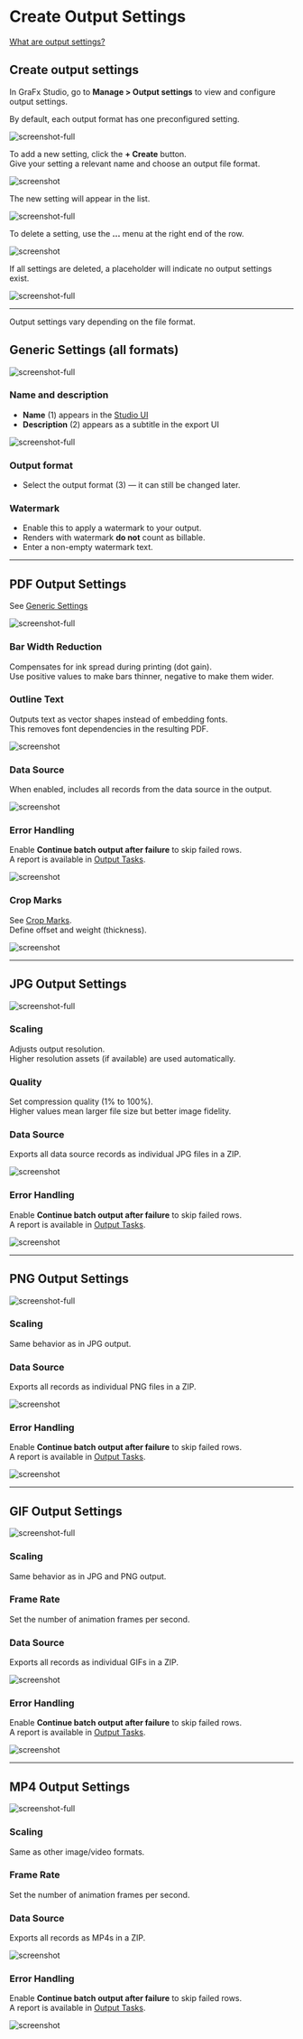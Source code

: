 # Create Output Settings

[What are output settings?](/GraFx-Studio/concepts/output-settings/)

## Create output settings

In GraFx Studio, go to **Manage > Output settings** to view and configure output settings.

By default, each output format has one preconfigured setting.

![screenshot-full](os00.png)

To add a new setting, click the **+ Create** button.  
Give your setting a relevant name and choose an output file format.

![screenshot](os03.png)

The new setting will appear in the list.

![screenshot-full](os04.png)

To delete a setting, use the **...** menu at the right end of the row.

![screenshot](os06.png)

If all settings are deleted, a placeholder will indicate no output settings exist.

![screenshot-full](os01.png)

---

Output settings vary depending on the file format.

## Generic Settings (all formats)

![screenshot-full](os14.png)

### Name and description

- **Name** (1) appears in the [Studio UI](/GraFx-Studio/guides/create-projects/#customize-your-project)
- **Description** (2) appears as a subtitle in the export UI

![screenshot-full](os15.png)

### Output format

- Select the output format (3) — it can still be changed later.

### Watermark

- Enable this to apply a watermark to your output.
- Renders with watermark **do not** count as billable.
- Enter a non-empty watermark text.

---

## PDF Output Settings

See [Generic Settings](#generic-settings-all-formats)

![screenshot-full](os12.png)

### Bar Width Reduction

Compensates for ink spread during printing (dot gain).  
Use positive values to make bars thinner, negative to make them wider.

### Outline Text

Outputs text as vector shapes instead of embedding fonts.  
This removes font dependencies in the resulting PDF.

![screenshot](os17.png)

### Data Source

When enabled, includes all records from the data source in the output.

![screenshot](output.png)

### Error Handling

Enable **Continue batch output after failure** to skip failed rows.  
A report is available in [Output Tasks](../tasks/).

![screenshot](errorhandling.png)

### Crop Marks

See [Crop Marks](/GraFx-Studio/concepts/crop-marks/).  
Define offset and weight (thickness).

![screenshot](os16.png)

---

## JPG Output Settings

![screenshot-full](os13.png)

### Scaling

Adjusts output resolution.  
Higher resolution assets (if available) are used automatically.

### Quality

Set compression quality (1% to 100%).  
Higher values mean larger file size but better image fidelity.

### Data Source

Exports all data source records as individual JPG files in a ZIP.

![screenshot](output.png)

### Error Handling

Enable **Continue batch output after failure** to skip failed rows.  
A report is available in [Output Tasks](../tasks/).

![screenshot](errorhandling.png)

---

## PNG Output Settings

![screenshot-full](os09.png)

### Scaling

Same behavior as in JPG output.

### Data Source

Exports all records as individual PNG files in a ZIP.

![screenshot](output.png)

### Error Handling

Enable **Continue batch output after failure** to skip failed rows.  
A report is available in [Output Tasks](../tasks/).

![screenshot](errorhandling.png)

---

## GIF Output Settings

![screenshot-full](os11.png)

### Scaling

Same behavior as in JPG and PNG output.

### Frame Rate

Set the number of animation frames per second.

### Data Source

Exports all records as individual GIFs in a ZIP.

![screenshot](output.png)

### Error Handling

Enable **Continue batch output after failure** to skip failed rows.  
A report is available in [Output Tasks](../tasks/).

![screenshot](errorhandling.png)

---

## MP4 Output Settings

![screenshot-full](os10.png)

### Scaling

Same as other image/video formats.

### Frame Rate

Set the number of animation frames per second.

### Data Source

Exports all records as MP4s in a ZIP.

![screenshot](output.png)

### Error Handling

Enable **Continue batch output after failure** to skip failed rows.  
A report is available in [Output Tasks](../tasks/).

![screenshot](errorhandling.png)